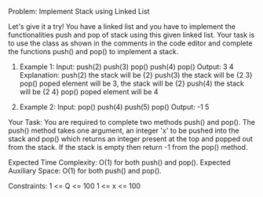Problem: Implement Stack using Linked List

Let's give it a try! You have a linked list and you have to implement the functionalities push and pop of stack using this given linked list. Your task is to use the class as shown in the comments in the code editor and complete the functions push() and pop() to implement a stack. 

1. Example 1:
Input: 
push(2)
push(3)
pop()
push(4) 
pop()
Output: 3 4
Explanation: 
push(2)    the stack will be {2}
push(3)    the stack will be {2 3}
pop()      poped element will be 3,
           the stack will be {2}
push(4)    the stack will be {2 4}
pop()      poped element will be 4

2. Example 2:
Input: 
pop()
push(4)
push(5)
pop()
Output: -1 5

Your Task: You are required to complete two methods push() and pop(). The push() method takes one argument, an integer 'x' to be pushed into the stack and pop() which returns an integer present at the top and popped out from the stack. If the stack is empty then return -1 from the pop() method.

Expected Time Complexity: O(1) for both push() and pop().
Expected Auxiliary Space: O(1) for both push() and pop().

Constraints:
1 <= Q <= 100
1 <= x <= 100